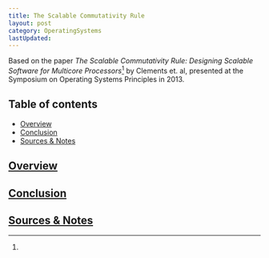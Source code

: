 ```yaml
---
title: The Scalable Commutativity Rule
layout: post
category: OperatingSystems
lastUpdated:
---
```


Based on the paper *The Scalable Commutativity Rule: Designing Scalable Software for Multicore Processors*[^1] by Clements et. al, presented at the Symposium on Operating Systems Principles in 2013.

<!-- Explain why the paper is worthwhile and why the post is worth reading -->
<!-- example of diff in theory v. implementation in computing
getting a better understanding of system design, with a focus in synchronization/concurrency -->

## Table of contents
- [Overview](#overview)
- [Conclusion](#conclusion)
- [Sources & Notes](#sources--notes)

## [Overview](#overview)

## [Conclusion](#conclusion)

## [Sources & Notes](#sources--notes)
[^1]: 
